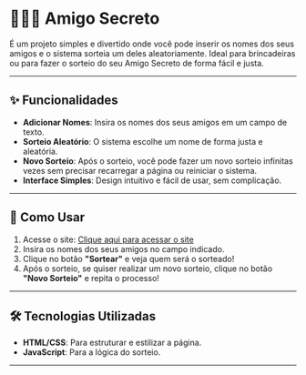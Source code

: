 # 🧑‍🤝‍🧑 **Amigo Secreto**

É um projeto simples e divertido onde você pode inserir os nomes dos seus amigos e o sistema sorteia um deles aleatoriamente. Ideal para brincadeiras ou para fazer o sorteio do seu Amigo Secreto de forma fácil e justa.

---

## ✨ Funcionalidades

- **Adicionar Nomes**: Insira os nomes dos seus amigos em um campo de texto.
- **Sorteio Aleatório**: O sistema escolhe um nome de forma justa e aleatória.
- **Novo Sorteio**: Após o sorteio, você pode fazer um novo sorteio infinitas vezes sem precisar recarregar a página ou reiniciar o sistema.
- **Interface Simples**: Design intuitivo e fácil de usar, sem complicação.

---

## 🚀 Como Usar

1. Acesse o site: [Clique aqui para acessar o site](https://github.com/mewrimellow/Amigo-Secreto)
2. Insira os nomes dos seus amigos no campo indicado.
3. Clique no botão **"Sortear"** e veja quem será o sorteado!
4. Após o sorteio, se quiser realizar um novo sorteio, clique no botão **"Novo Sorteio"** e repita o processo!

---

## 🛠 Tecnologias Utilizadas

- **HTML/CSS**: Para estruturar e estilizar a página.
- **JavaScript**: Para a lógica do sorteio.

---
